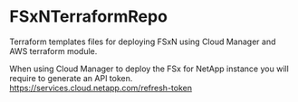 # FSxNTerraformRepo
Terraform templates files for deploying FSxN using Cloud Manager and AWS terraform module.

When using Cloud Manager to deploy the FSx for NetApp instance you will require to generate an API token. https://services.cloud.netapp.com/refresh-token

